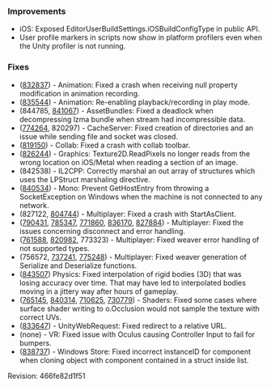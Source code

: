 ### Improvements

*   iOS: Exposed EditorUserBuildSettings.iOSBuildConfigType in public API.
*   User profile markers in scripts now show in platform profilers even when the Unity profiler is not running.

### Fixes

*   ([832837](https://issuetracker.unity3d.com/product/unity/issues/guid/832837/)) - Animation: Fixed a crash when receiving null property modification in animation recording.
*   ([835544](https://issuetracker.unity3d.com/product/unity/issues/guid/835544/)) - Animation: Re-enabling playback/recording in play mode.
*   (844785, [841067](https://issuetracker.unity3d.com/product/unity/issues/guid/841067/)) - AssetBundles: Fixed a deadlock when decompressing lzma bundle when stream had incompressible data.
*   ([774264](https://issuetracker.unity3d.com/product/unity/issues/guid/774264/), 820297) - CacheServer: Fixed creation of directories and an issue while sending file and socket was closed.
*   ([819150](https://issuetracker.unity3d.com/product/unity/issues/guid/819150/)) - Collab: Fixed a crash with collab toolbar.
*   ([826244](https://issuetracker.unity3d.com/product/unity/issues/guid/826244)) - Graphics: Texture2D.ReadPixels no longer reads from the wrong location on iOS/Metal when reading a section of an image.
*   (842538) - IL2CPP: Correctly marshal an out array of structures which uses the LPStruct marshaling directive.
*   ([840534](https://issuetracker.unity3d.com/product/unity/issues/guid/840534/)) - Mono: Prevent GetHostEntry from throwing a SocketException on Windows when the machine is not connected to any network.
*   (827122, [804744](https://issuetracker.unity3d.com/product/unity/issues/guid/804744/)) - Multiplayer: Fixed a crash with StartAsClient.
*   ([790431](https://issuetracker.unity3d.com/product/unity/issues/guid/790431/), [785347](https://issuetracker.unity3d.com/product/unity/issues/guid/785347/), [771860](https://issuetracker.unity3d.com/product/unity/issues/guid/771860/), [836170](https://issuetracker.unity3d.com/product/unity/issues/guid/836170/), [827884](https://issuetracker.unity3d.com/product/unity/issues/guid/827884/)) - Multiplayer: Fixed the issues concerning disconnect and error handling.
*   ([761588](https://issuetracker.unity3d.com/product/unity/issues/guid/761588/), [820982](https://issuetracker.unity3d.com/product/unity/issues/guid/820982/), 773323) - Multiplayer: Fixed weaver error handling of not supported types.
*   (756572, [737241](https://issuetracker.unity3d.com/product/unity/issues/guid/737241/), [775248](https://issuetracker.unity3d.com/product/unity/issues/guid/775248/)) - Multiplayer: Fixed weaver generation of Serialize and Deserialize functions.
*   ([843507](https://issuetracker.unity3d.com/product/unity/issues/guid/843507/)) Physics: Fixed interpolation of rigid bodies (3D) that was losing accuracy over time. That may have led to interpolated bodies moving in a jittery way after hours of gameplay.
*   ([765145](https://issuetracker.unity3d.com/product/unity/issues/guid/765145/), [840314](https://issuetracker.unity3d.com/product/unity/issues/guid/840314/), [710625](https://issuetracker.unity3d.com/product/unity/issues/guid/710625/), [730779](https://issuetracker.unity3d.com/product/unity/issues/guid/730779/)) - Shaders: Fixed some cases where surface shader writing to o.Occlusion would not sample the texture with correct UVs.
*   ([833647](https://issuetracker.unity3d.com/product/unity/issues/guid/833647/)) - UnityWebRequest: Fixed redirect to a relative URL.
*   (none) - VR: Fixed issue with Oculus causing Controller Input to fail for bumpers.
*   ([838737](https://issuetracker.unity3d.com/product/unity/issues/guid/838737/)) - Windows Store: Fixed incorrect instanceID for component when cloning object with component contained in a struct inside list.

Revision: 466fe82d1f51